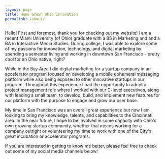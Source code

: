 ```yaml
---
layout: page
title: Home Grown Ohio Innovation
permalink: /about/
---
```



Hello! First and foremost, thank you for checking out my website! I am a recent Miami University (of Ohio) graduate with a BS in Marketing and and a BA in Interactive Media Studies. During college, I was able to explore some of my passions for innovation, technology, and digital marketing by spending a semester living and working in downtown San Francisco - pretty cool for an Ohio native, right?

 While in the Bay Area I did digital marketing for a startup company in an accelerator program focused on developing a mobile ephemeral messaging platform while also being exposed to other innovative startups in our program. Throughout this experience I had the opportunity to adopt a project management role where I worked with our C-level executives, along with leading a small team, to develop, build, and implement new features for our platform with the purpose to engage and grow our user base.
 
 My time in San Francisco was an overall great experience but now I am looking to bring my knowledge, talents, and capabilities to the Cincinnati area. In the near future, I hope to be involved in some capacity with Ohio's own growing startup community, whether that means working for a company outright or volunteering my time to work with one of the City's great incubation or accelerator programs.
 
 If you are interested in getting to know me better, please feel free to check out some of my social media channels below!



